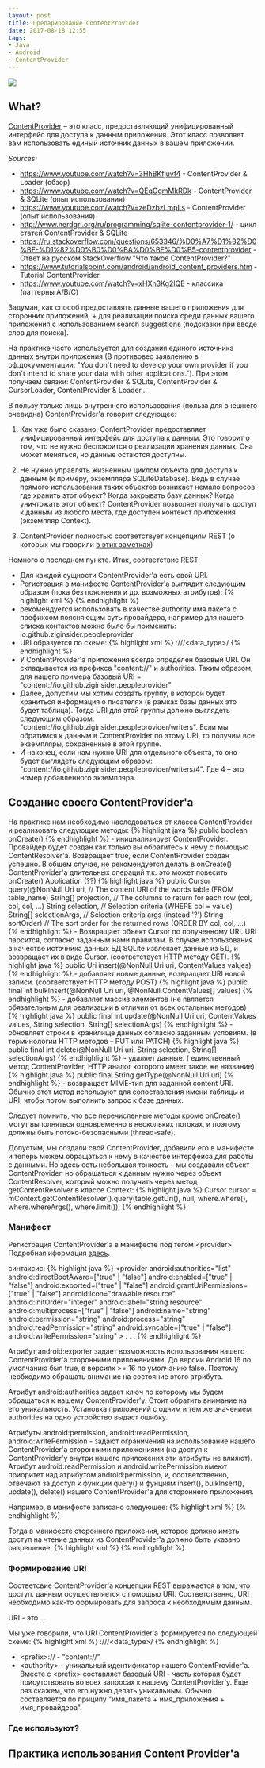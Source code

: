 ```yaml
---
layout: post
title: Препарирование ContentProvider
date: 2017-08-18 12:55
tags:
- Java
- Android
- ContentProvider
---
```

<img src="{{ site.baseurl }}/images/content.jpg">

## What?

<a href="https://developer.android.com/guide/topics/providers/content-providers.html?hl=ru">ContentProvider</a> – это класс, предоставляющий унифицированный интерфейс для доступа к данным приложения. Этот класс позволяет вам использовать единый источник данных в вашем приложении.

*Sources:*
- <a href="https://www.youtube.com/watch?v=3HhBKfjuvf4">https://www.youtube.com/watch?v=3HhBKfjuvf4</a> - ContentProvider & Loader (обзор)
- <a href="https://www.youtube.com/watch?v=QEqGgmMkRDk">https://www.youtube.com/watch?v=QEqGgmMkRDk</a> - ContentProvider & SQLite (опыт использования)
- <a href="https://www.youtube.com/watch?v=zeDzbzLmpLs">https://www.youtube.com/watch?v=zeDzbzLmpLs</a> - ContentProvider (опыт использования)
- <a href="http://www.nerdgrl.org/ru/programming/sqlite-contentprovider-1/">http://www.nerdgrl.org/ru/programming/sqlite-contentprovider-1/</a> - цикл статей ContentProvider & SQLite
- <a href="https://ru.stackoverflow.com/questions/653346/%D0%A7%D1%82%D0%BE-%D1%82%D0%B0%D0%BA%D0%BE%D0%B5-contentprovider">https://ru.stackoverflow.com/questions/653346/%D0%A7%D1%82%D0%BE-%D1%82%D0%B0%D0%BA%D0%BE%D0%B5-contentprovider</a> - Ответ на русском StackOverflow "Что такое ContentProvider?"
- <a href="https://www.tutorialspoint.com/android/android_content_providers.htm">https://www.tutorialspoint.com/android/android_content_providers.htm</a> - Tutorial ContentProvider
- <a href="https://www.youtube.com/watch?v=xHXn3Kg2IQE">https://www.youtube.com/watch?v=xHXn3Kg2IQE</a> - классика (паттерны A/B/C)

Задуман, как способ предоставлять данные вашего приложения для сторонних приложений, + для реализации поиска среди данных вашего приложения с использованием search suggestions (подсказки при вводе слов для поиска).

На практике часто используется для создания единого источника данных внутри приложения (В противовес заявлению в оф.докумментации: "You don't need to develop your own provider if you don't intend to share your data with other applications."). При этом получаем связки: ContentProvider & SQLite, ContentProvider & CursorLoader, ContentProvider & Loader...

В пользу только лишь внутреннего использования (польза для внешнего очевидна) ContentProvider'a говорит следующее:

1. Как уже было сказано, ContentProvider предоставляет унифицированный интерфейс для доступа к данным. Это говорит о том, что не нужно беспокоится о реализации хранения данных. Она может меняться, но данные остаются доступны.

2. Не нужно управлять жизненным циклом объекта для доступа к данным (к примеру, экземпляра SQLiteDatabase). Ведь в случае прямого использования таких объектов возникает немало вопросов: где хранить этот объект? Когда закрывать базу данных? Когда уничтожать этот объект? ContentProvider позволяет получать доступ к данным из любого места, где доступен контекст приложения (экземпляр Context).

3. ContentProvider полностью соответствует концепциям REST (о которых мы говорили <a href="https://ziginsider.github.io/rest-api/">в этих заметках</a>)

Немного о последнем пункте. Итак, соответствие REST:

- Для каждой сущности ContentProvider'a есть свой URI. 
- Регистрация в манифесте ContentProvider'a выглядит следующим образом (пока без пояснения и др. возможных атрибутов):
{% highlight xml %}
<provider
   android:name=".peopleprovider"
   android:authorities="io.github.ziginsider.peopleprovider"
   android:exported="false"/>
{% endhighlight %}
- рекомендуется использовать в качестве authority имя пакета с префиксом поясняющим суть провайдера, например для нашего списка контактов можно было бы применить: io.github.ziginsider.peopleprovider
- URI образуется по схеме:
{% highlight xml %}
<prefix>://<authority>/<data_type>/<id>
{% endhighlight %}
- У ContentProvider'a приложения всегда определен базовый URI. Он складывается из префикса "content://" и authorities. Таким образом, для нашего примера базовый URI = "content://io.github.ziginsider.peopleprovider"
- Далее, допустим мы хотим создать группу, в которой будет храниться информация о писателях (в рамках базы данных это будет таблица). Тогда URI для этой группы должно выглядеть следующим образом: "content://io.github.ziginsider.peopleprovider/writers". Если мы обратимся к данным в ContentProvider по этому URI, то получим все экземпляры, сохраненные в этой группе.  
- И наконец, если нам нужно URI для отдельного объекта, то оно будет выглядеть следующим образом: "content://io.github.ziginsider.peopleprovider/writers/4". Где 4 – это номер добавленного экземпляра. 

## Создание своего СontentProvider'a

На практике нам необходимо наследоваться от класса ContentProvider и реализовать следующие методы:
{% highlight java %}
public boolean onCreate()
{% endhighlight %} - инициализирует ContentProvider. Провайдер будет создан как только вы обратитесь к нему с помощью ContentResolver'a. Возвращает true, если ContentProvider создан успешно. В общем случае, не рекомендуется делать в onCreate() ContentProvider'a длительных операций т.к. это может повесить onCreate() Application (??)
{% highlight java %}
public Cursor query(@NonNull Uri uri,     // The content URI of the words table (FROM table_name)
            String[] projection,          // The columns to return for each row (col, col, col, ...)
            String selection,             // Selection criteria (WHERE col = value)
            String[] selectionArgs,       // Selection criteria args (instead '?')
            String sortOrder)             // The sort order for the returned rows (ORDER BY col, col, ...)
{% endhighlight %} -  Возвращает объект Cursor по полученному URI. URI парсится, согласно заданным нами правилам. В случае использования в качестве источника данных БД SQLite извлекает данные из БД, и возвращает их в виде Cursor. (соответствует HTTP методу GET). 
{% highlight java %}
public Uri insert(@NonNull Uri uri, 
            ContentValues values)
{% endhighlight %} - добавляет новые данные, возвращает URI новой записи. (соответствует HTTP методу POST)
{% highlight java %}
public final int bulkInsert(@NonNull Uri uri, 
            @NonNull ContentValues[] values)
{% endhighlight %} - добавляет массив элементов (не является обязательным для реализации в отличии от всех остальных методов)
{% highlight java %}
public final int update(@NonNull Uri uri, 
            ContentValues values, 
            String selection, 
            String[] selectionArgs)
{% endhighlight %} - обновляет строки в хранилище данных согласно заданным условиям. (в терминологии HTTP методов – PUT или PATCH)
{% highlight java %}
public final int delete(@NonNull Uri uri, 
            String selection, 
            String[] selectionArgs)
{% endhighlight %} - удаляет данные. ( единственный метод ContentProvider, HTTP аналог которого имеет такое же название)
{% highlight java %}
public final String getType(@NonNull Uri uri)
{% endhighlight %} - возвращает MIME-тип для заданной content URI. Обычно этот метод используют для сопоставления имени таблицы и URI, чтобы потом выполнить запрос к базе данных.

Следует помнить, что все перечисленные методы кроме onCreate() могут выполняться одновременно в нескольких потоках, и поэтому должны быть потоко-безопасными (thread-safe).

Допустим, мы создали свой ContentProvider, добавили его в манифесте и теперь можем обращаться к нему в качестве интерфейса для работы с данными. Но здесь есть небольшая тонкость – мы создавали объект ContentProvider, но обращаться к данным нужно через объект ContentResolver, который можно получить через метод getContentResolver в классе Context:
{% highlight java %}
Cursor cursor = mContext.getContentResolver().query(table.getUri(), 
            null, 
            where.where(), 
            where.whereArgs(), 
            where.limit());
{% endhighlight %}


### Манифест

Регистрация ContentProvider'a в манифесте под тегом &lt;provider&gt;. Подробная иформация <a href="https://developer.android.com/guide/topics/manifest/provider-element.html?hl=ru">здесь</a>.

синтаксис:
{% highlight java %}
<provider android:authorities="list"
          android:directBootAware=["true" | "false"]
          android:enabled=["true" | "false"]
          android:exported=["true" | "false"]
          android:grantUriPermissions=["true" | "false"]
          android:icon="drawable resource"
          android:initOrder="integer"
          android:label="string resource"
          android:multiprocess=["true" | "false"]
          android:name="string"
          android:permission="string"
          android:process="string"
          android:readPermission="string"
          android:syncable=["true" | "false"]
          android:writePermission="string" >
    . . .
</provider>
{% endhighlight %}

Атрибут android:exporter задает возможность использования нашего ContentProvider'a сторонними приложениями. До версии Android 16 по умолчанию был true, в версиях >= 16 по умолчанию false. Поэтому необходимо обращать внимание на состояние этого атрибута.

Атрибут android:authorities задает ключ по которому мы будем обращаться к нашему ContentProvider'у. Стоит обратить внимание на его уникальность. Установка приложений с одним и тем же значением authorities на одно устройство выдаст ошибку.

Атрибуты android:permission, android:readPermission, android:writePermission - задают ограничения на использование нашего ContentProvider'a сторонними приложениями (на доступ к ContentProvider'у внутри нашего приложения эти атрибуты не влияют). Атрибут android:readPermission и android:writePermission имеют приоритет над атрибутом android:permission, и, соответственно, отвечают за доступ к функции query() и фунциям insert(), bulkInsert(), update(), delete() нашего ContentProvider'a для стороннего приложения.

Например, в манифесте записано следующее:
{% highlight xml %}
<provider android:name="bbct.android.common.BaseballCardProvider"
              android:label="@string/provider_name"
              android:authorities="bbct.android.baseballcard"
              android:readPermission="bbct.android.lite.permission.READ"
/>
{% endhighlight %}

Тогда в манифесте стороннего приложения, которое должно иметь доступ на чтение данных из ContentProvider'a должно быть указано разрешение:
{% highlight xml %}
<permission android:name="bbct.android.lite.permission.READ" />
{% endhighlight %}

### Формирование URI

Соответсвие ContentProvider'a концепции REST выражается в том, что доступ. данным осуществляется с помощью URI. Соответственно, URI необходимо как-то формировать для запроса к необходимым данным.

URI - это ...

Мы уже говорили, что URI ContentProvider'a формируется по следующей схеме:
{% highlight xml %}
<prefix>://<authority>/<data_type>/<id>
{% endhighlight %}
+ &lt;prefix&gt;:// - "content://" 
+ &lt;authority&gt; - уникальный идентификатор нашего ContentProvider'a. Вместе с &lt;prefix&gt; составляет базовый URI - часть которая будет присутствовать во всех запросах к нашему ContentProvider'у. Еще раз скажем, что его нужно делать уникальным. Обычно составляется по приципу "имя_пакета + имя_приложения + имя_провайдера".
   

### Где используют?

## Практика использования Content Provider'a
